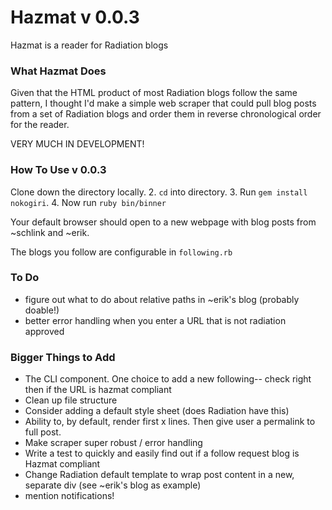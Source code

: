 # Hazmat v 0.0.3

Hazmat is a reader for Radiation blogs

### What Hazmat Does

Given that the HTML product of most Radiation blogs follow the same pattern, I thought I'd make a simple web scraper that could pull blog posts from a set of Radiation blogs and order them in reverse chronological order for the reader. 

VERY MUCH IN DEVELOPMENT!

### How To Use v 0.0.3

Clone down the directory locally.
2. `cd` into directory. 
3. Run `gem install nokogiri`.
4. Now run `ruby bin/binner`

Your default browser should open to a new webpage with blog posts from ~schlink and ~erik.


The blogs you follow are configurable in `following.rb`


### To Do
- figure out what to do about relative paths in ~erik's blog (probably doable!)
- better error handling when you enter a URL that is not radiation approved

### Bigger Things to Add
- The CLI component. One choice to add a new following-- check right then if the URL is hazmat compliant
- Clean up  file structure
- Consider adding a default style sheet (does Radiation have this)
- Ability to, by default, render first x lines. Then give user a permalink to full post.
- Make scraper super robust / error handling
- Write a test to quickly and easily find out if a follow request blog is Hazmat compliant
- Change Radiation default template to wrap post content in a new, separate div (see ~erik's blog as example)
- mention notifications! 
